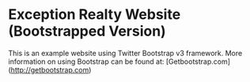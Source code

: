 # Exception Realty Website (Bootstrapped Version)

This is an example website using Twitter Bootstrap v3 framework.
More information on using Bootstrap can be found at: 
[Getbootstrap.com] (http://getbootstrap.com)